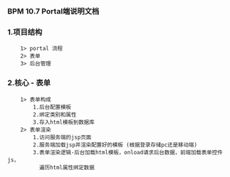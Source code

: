 ### BPM 10.7 Portal端说明文档
### 1.项目结构
        1> portal 流程
        2> 表单
        3> 后台管理
### 2.核心 - 表单
        1> 表单构成
            1.后台配置模板 
            2.绑定类别和属性
            3.存入html模板到数据库
        2> 表单渲染
            1.访问服务端的jsp页面
            2.服务端加载jsp并渲染配置好的模板 (根据登录存储pc还是移动端)
            3.表单渲染逻辑-后台加载html模板，onload请求后台数据，前端加载表单控件js，
              遍历html属性绑定数据